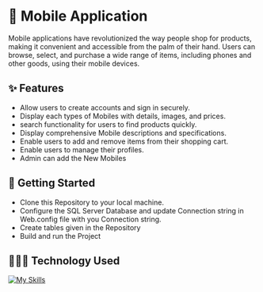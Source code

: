 # 📱 Mobile Application

Mobile applications have revolutionized the way people shop for products, making it convenient and accessible from the palm of their hand. Users can browse, select, and purchase a wide range of items, including phones and other goods, using their mobile devices.



## ✨ Features

- Allow users to create accounts and sign in securely.
- Display each types of Mobiles with details, images, and prices.
- search functionality for users to find products quickly.
- Display comprehensive Mobile descriptions and specifications.
- Enable users to add and remove items from their shopping cart.
- Enable users to manage their profiles.
- Admin can add the New Mobiles
## 🚀 Getting Started

- Clone this Repository to your local machine.
- Configure the SQL Server Database and update Connection string in Web.config file with you Connection string.
- Create tables given in the Repository
- Build and run the Project

## 🧑🏻‍💻 Technology Used 
[![My Skills](https://skillicons.dev/icons?i=cs,dotnet,tailwind)](https://skillicons.dev)

